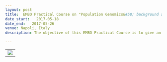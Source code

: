```yaml
---
layout: post
title:  EMBO Practical Course on "Population Genomics&#58; background and tools"
date_start:   2017-05-18
date_end:   2017-05-26
venue: Napoli, Italy
description: The objective of this EMBO Practical Course is to give an overview of state of the art methods in population genomics combining lecturing from outstanding experienced population geneticists and software developers. After attending the course participants will be aware of up-to-date concepts in population genetics, capable of running analyses using software based on whole genome data sequences and able to deal with basic aspects of any population genomics project. This EMBO Practical Course aims at evolutionary biologists who already have bioinformatics skills. PhD students and Post-Doc researchers will benefit the most out of this course, but applications from all candidates will be evaluated in their context.

---
```


<table border="0">
<tr>
	<td><a href="http://meetings.embo.org/event/17-population-genomics"><img src="../../../img/logo_embo_popgen.2017.jpg"></a>
	</td>	
</tr>
</table>

<br>